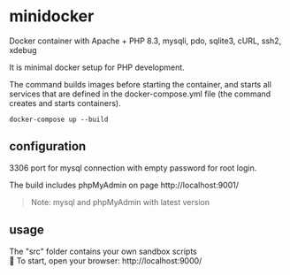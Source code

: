 # minidocker
Docker container with Apache + PHP 8.3, mysqli, pdo, sqlite3, cURL, ssh2, xdebug


It is minimal docker setup for PHP development.

The command builds images before starting the container, and starts all services that are defined in the docker-compose.yml file (the command creates and starts containers).

```
docker-compose up --build
```

## configuration
3306 port for mysql connection with empty password for root login.

The build includes phpMyAdmin on page http://localhost:9001/

> Note: mysql and phpMyAdmin with latest version

## usage
The "src" folder contains your own sandbox scripts  
🚀 To start, open your browser: http://localhost:9000/
 
